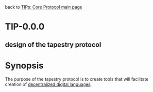 back to [TIPs: Core Protocol main page](https://github.com/wds4/tapestry-protocol/blob/main/tips/core-protocol/README.md)

TIP-0.0.0
=====

design of the tapestry protocol
-----

# Synopsis

The purpose of the tapestry protocol is to create tools that will facilitate creation of [decentralized digital languages](https://github.com/wds4/tapestry-protocol/blob/main/glossary/decentralizedLanguage.md).
